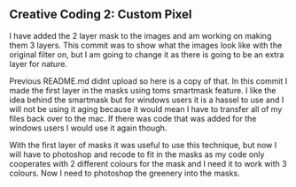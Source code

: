 ## Creative Coding 2: Custom Pixel

I have added the 2 layer mask to the images and am working on making them 3 layers. This commit was to show what the images look like with the original filter on, but I am going to change it as there is going to be an extra layer for nature.

Previous README.md didnt upload so here is a copy of that.
In this commit I made the first layer in the masks using toms smartmask feature. I like the idea behind the smartmask but for windows users it is a hassel to use and I will not be using it aging because it would mean I have to transfer all of my files back over to the mac. If there was code that was added for the windows users I would use it again though. 

With the first layer of masks it was useful to use this technique, but now I will have to photoshop and recode to fit in the masks as my code only cooperates with 2 different colours for the mask and I need it to work with 3 colours. Now I need to photoshop the greenery into the masks.